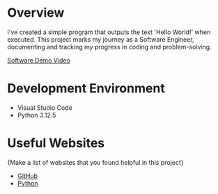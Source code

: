 # Overview

I've created a simple program that outputs the text 'Hello World!' when executed. This project marks my journey as a Software Engineer, documenting and tracking my progress in coding and problem-solving.

[Software Demo Video](https://youtu.be/UP-e9bu5tP8)

# Development Environment

* Visual Studio Code
* Python 3.12.5

# Useful Websites

{Make a list of websites that you found helpful in this project}
* [GitHub](https://github.com)
* [Python](https://www.python.org)